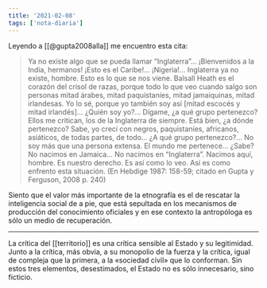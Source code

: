 ```yaml
---
title: '2021-02-08'
tags: ['nota-diaria']
---
```


Leyendo a [[@gupta2008alla]] me encuentro esta cita:

>Ya no existe algo que se pueda llamar “Inglaterra”... ¡Bienvenidos a la India, hermanos! ¡Esto es el Caribe!... ¡Nigeria!... Inglaterra ya no existe, hombre. Esto es lo que se nos viene. Balsall Heath es el corazón del crisol de razas, porque todo lo que veo cuando salgo son personas mitad árabes, mitad paquistaníes, mitad jamaiquinas, mitad irlandesas. Yo lo sé, porque yo también soy así [mitad escocés y mitad irlandés]... ¿Quién soy yo?... Dígame, ¿a qué grupo pertenezco? Ellos me critican, los de la Inglaterra de siempre. Está bien, ¿a dónde pertenezco? Sabe, yo crecí con negros, paquistaníes, africanos, asiáticos, de todas partes, de todo... ¿A qué grupo pertenezco?... No soy más que una persona extensa. El mundo me pertenece... ¿Sabe? No nacimos en Jamaica... No nacimos en “Inglaterra”. Nacimos aquí, hombre. Es nuestro derecho. Es así como lo veo. Así es como enfrento esta situación. (En Hebdige 1987: 158-59; citado en Gupta y Ferguson, 2008 p. 240)

Siento que el valor más importante de la etnografía es el de rescatar la inteligencia social de a pie, que está sepultada en los mecanismos de producción del conocimiento oficiales y en ese contexto la antropóloga es sólo un medio de recuperación.

---
La crítica del [[territorio]] es una crítica sensible al Estado y su legitimidad. Junto a la crítica, más obvia, a su monopolio de la fuerza y la crítica, igual de compleja que la primera, a la «sociedad civil» que lo conforman. Sin estos tres elementos, desestimados, el Estado no es sólo innecesario, sino ficticio.